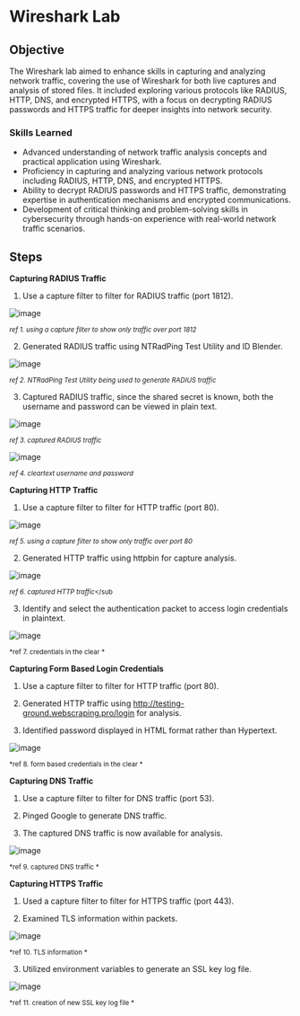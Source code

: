 # Wireshark Lab

## Objective
The Wireshark lab aimed to enhance skills in capturing and analyzing network traffic, covering the use of Wireshark for both live captures and analysis of stored files. It included exploring various protocols like RADIUS, HTTP, DNS, and encrypted HTTPS, with a focus on decrypting RADIUS passwords and HTTPS traffic for deeper insights into network security.

### Skills Learned

- Advanced understanding of network traffic analysis concepts and practical application using Wireshark.
- Proficiency in capturing and analyzing various network protocols including RADIUS, HTTP, DNS, and encrypted HTTPS.
- Ability to decrypt RADIUS passwords and HTTPS traffic, demonstrating expertise in authentication mechanisms and encrypted communications.
- Development of critical thinking and problem-solving skills in cybersecurity through hands-on experience with real-world network traffic scenarios.

## Steps
**Capturing RADIUS Traffic**

1. Use a capture filter to filter for RADIUS traffic (port 1812).
<img src="https://github.com/WesleyKProfile/Wireshark-Lab/assets/168662972/68f6b484-fc92-4ab2-96cd-b4a4c05b4b53" alt="image">

<sub>*ref 1. using a capture filter to show only traffic over port 1812*</sub>

2. Generated RADIUS traffic using NTRadPing Test Utility and ID Blender.
<img src="https://github.com/WesleyKProfile/Wireshark-Lab/assets/168662972/4003744d-fc8d-41bf-899f-c863e9dcf55b)" alt="image">

<sub>*ref 2. NTRadPing Test Utility being used to generate RADIUS traffic*</sub>

3. Captured RADIUS traffic, since the shared secret is known, both the username and password can be viewed in plain text.
<img src="https://github.com/WesleyKProfile/Wireshark-Lab/assets/168662972/2270d5df-48dc-453b-9d6c-6e7dd2c6adc0" alt="image">

<sub>*ref 3. captured RADIUS traffic*</sub>

<img src="https://github.com/WesleyKProfile/Wireshark-Lab/assets/168662972/9f2bb18b-9a2a-410d-b94e-09ab00df6f28" alt="image">

<sub>*ref 4. cleartext username and password*</sub>

**Capturing HTTP Traffic**

1. Use a capture filter to filter for HTTP traffic (port 80).
<img src="https://github.com/WesleyKProfile/Wireshark-Lab/assets/168662972/6fa6401e-fea9-4707-accf-395d2614c965" alt="image">

<sub>*ref 5. using a capture filter to show only traffic over port 80*</sub>

2. Generated HTTP traffic using httpbin for capture analysis.
<img src="https://github.com/WesleyKProfile/Wireshark-Lab/assets/168662972/e17c8838-43fa-4e40-b648-29c1c03e2db5" alt="image">

<sub>*ref 6. captured HTTP traffic*</sub

3. Identify and select the authentication packet to access login credentials in plaintext.
<img src="https://github.com/WesleyKProfile/Wireshark-Lab/assets/168662972/6705a249-6c73-40fa-b701-251ae021e87f" alt="image">

<sub>*ref 7. credentials in the clear *</sub>

**Capturing Form Based Login Credentials**

1. Use a capture filter to filter for HTTP traffic (port 80).

2. Generated HTTP traffic using http://testing-ground.webscraping.pro/login for analysis.

3. Identified password displayed in HTML format rather than Hypertext.
<img src="https://github.com/WesleyKProfile/Wireshark-Lab/assets/168662972/71c23bd6-ee72-4a58-9d83-e90f01ac74ee" alt="image">

<sub>*ref 8. form based credentials in the clear *</sub>

**Capturing DNS Traffic**

1. Use a capture filter to filter for DNS traffic (port 53).

2. Pinged Google to generate DNS traffic.

3. The captured DNS traffic is now available for analysis.
<img src="https://github.com/WesleyKProfile/Wireshark-Lab/assets/168662972/1c3fb3b7-16fe-402f-9d46-fa34c23803c7" alt="image">

<sub>*ref 9. captured DNS traffic *</sub>

**Capturing HTTPS Traffic**

1. Used a capture filter to filter for HTTPS traffic (port 443).

2. Examined TLS information within packets.
<img src="https://github.com/WesleyKProfile/Wireshark-Lab/assets/168662972/8b0e580b-ac1d-4fe1-864d-d55ba22661e1" alt="image">

<sub>*ref 10. TLS information *</sub>

3. Utilized environment variables to generate an SSL key log file.
<img src="https://github.com/WesleyKProfile/Wireshark-Lab/assets/168662972/711406bb-a1cf-46b7-9a56-d5dc9158f0dc" alt="image">

<sub>*ref 11. creation of new SSL key log file *</sub>






